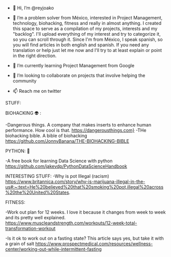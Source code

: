 - 👋 Hi, I’m @reyjoako
- 👀 I’m a problem solver from México, interested in Project Management, technology, biohacking, fitness and really in almost anything. I created this space to serve 
as a compilation of my projects, interests and my "backlog". I'll upload everything of my interest and try to categorize it, so you can scroll through it. 
Since I'm from México, I speak spanish, so you will find articles in both english and spanish. If you need any translation or help just let me now and I'll try to at
least explain or point in the right direction.

- 🌱 I’m currently learning Project Management from Google
- 💞️ I’m looking to collaborate on projects that involve helping the community
- 📫 Reach me on twitter 

STUFF:

BIOHACKING 👽 :

-Dangerous things. A company that makes inserts to enhance human performance. How cool is that. https://dangerousthings.com}
-THe biohacking bible. A bible of biohacking https://github.com/JonnyBanana/THE-BIOHACKING-BIBLE

PYTHON: 🐍

-A free book for learning Data Science with python https://github.com/jakevdp/PythonDataScienceHandbook

INTERESTING STUFF:
-Why is pot Illegal (racism) https://www.britannica.com/story/why-is-marijuana-illegal-in-the-us#:~:text=He%20believed%20that%20smoking%20pot,illegal%20across%20the%20United%20States.

FITNESS:

-Work out plan for 12 weeks. I love it because it changes from week to week and its pretty well explained. 
https://www.muscleandstrength.com/workouts/12-week-total-transformation-workout

-Is it ok to work out on a fasting state? This article says yes, but take it with a grain of salt https://www.prospectmedical.com/resources/wellness-center/working-out-while-intermittent-fasting

<!---
reyjoako/reyjoako is a ✨ special ✨ repository because its `README.md` (this file) appears on your GitHub profile.
You can click the Preview link to take a look at your changes.
--->
